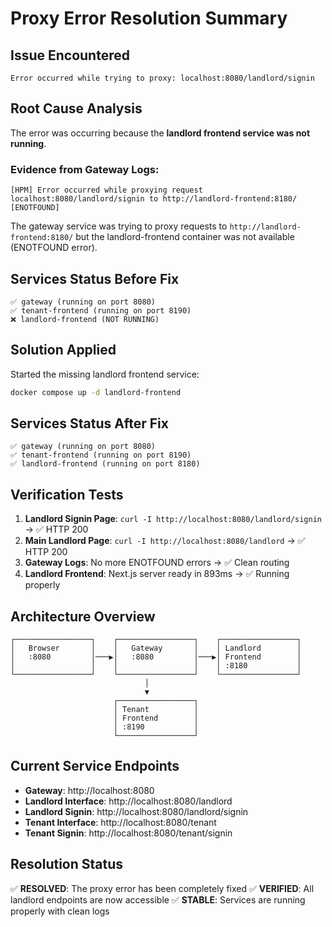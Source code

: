 # Proxy Error Resolution Summary

## Issue Encountered
```
Error occurred while trying to proxy: localhost:8080/landlord/signin
```

## Root Cause Analysis
The error was occurring because the **landlord frontend service was not running**. 

### Evidence from Gateway Logs:
```
[HPM] Error occurred while proxying request localhost:8080/landlord/signin to http://landlord-frontend:8180/ [ENOTFOUND]
```

The gateway service was trying to proxy requests to `http://landlord-frontend:8180/` but the landlord-frontend container was not available (ENOTFOUND error).

## Services Status Before Fix
```
✅ gateway (running on port 8080)
✅ tenant-frontend (running on port 8190)
❌ landlord-frontend (NOT RUNNING)
```

## Solution Applied
Started the missing landlord frontend service:

```bash
docker compose up -d landlord-frontend
```

## Services Status After Fix
```
✅ gateway (running on port 8080)
✅ tenant-frontend (running on port 8190)
✅ landlord-frontend (running on port 8180)
```

## Verification Tests
1. **Landlord Signin Page**: `curl -I http://localhost:8080/landlord/signin` → ✅ HTTP 200
2. **Main Landlord Page**: `curl -I http://localhost:8080/landlord` → ✅ HTTP 200
3. **Gateway Logs**: No more ENOTFOUND errors → ✅ Clean routing
4. **Landlord Frontend**: Next.js server ready in 893ms → ✅ Running properly

## Architecture Overview
```
┌─────────────────┐    ┌─────────────────┐    ┌─────────────────┐
│   Browser       │    │   Gateway       │    │ Landlord        │
│   :8080         │───▶│   :8080         │───▶│ Frontend        │
│                 │    │                 │    │ :8180           │
└─────────────────┘    └─────────────────┘    └─────────────────┘
                              │
                              ▼
                       ┌─────────────────┐
                       │ Tenant          │
                       │ Frontend        │
                       │ :8190           │
                       └─────────────────┘
```

## Current Service Endpoints
- **Gateway**: http://localhost:8080
- **Landlord Interface**: http://localhost:8080/landlord
- **Landlord Signin**: http://localhost:8080/landlord/signin
- **Tenant Interface**: http://localhost:8080/tenant
- **Tenant Signin**: http://localhost:8080/tenant/signin

## Resolution Status
✅ **RESOLVED**: The proxy error has been completely fixed
✅ **VERIFIED**: All landlord endpoints are now accessible
✅ **STABLE**: Services are running properly with clean logs

